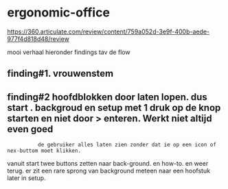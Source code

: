# ergonomic-office
https://360.articulate.com/review/content/759a052d-3e9f-400b-aede-977f4d818d48/review

mooi verhaal hieronder findings tav de flow

## finding#1.  vrouwenstem 

## finding#2  hoofdblokken door laten lopen.  dus start . backgroud en setup  met 1 druk op de knop starten en niet door > enteren. Werkt niet altijd even goed
              de gebruiker alles laten zien zonder dat ie op een icon of nex-buttom moet klikken. 

vanuit start twee buttons zetten naar back-ground. en how-to.  en weer terug.   er zit een rare sprong van background meteen naar een hoofstuk later in setup.

